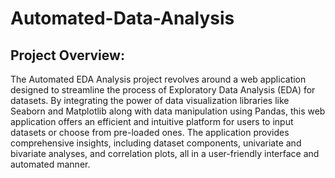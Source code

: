 # Automated-Data-Analysis

## Project Overview:
The Automated EDA Analysis project revolves around a web application designed to streamline the process of Exploratory Data Analysis (EDA) for datasets. By integrating the power of data visualization libraries like Seaborn and Matplotlib along with data manipulation using Pandas, this web application offers an efficient and intuitive platform for users to input datasets or choose from pre-loaded ones. The application provides comprehensive insights, including dataset components, univariate and bivariate analyses, and correlation plots, all in a user-friendly interface and automated manner.
